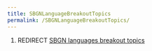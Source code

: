 ```yaml
---
title: SBGNLanguageBreakoutTopics
permalink: /SBGNLanguageBreakoutTopics/
---
```


1.  REDIRECT [SBGN languages breakout topics](/SBGN_languages_breakout_topics "wikilink")
